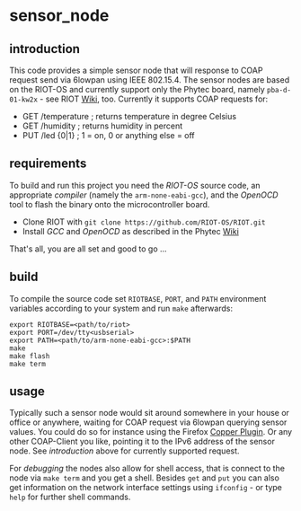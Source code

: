 # sensor_node

## introduction

This code provides a simple sensor node that will response to COAP request send
via 6lowpan using IEEE 802.15.4. The sensor nodes are based on the RIOT-OS and
currently support only the Phytec board, namely `pba-d-01-kw2x` - see RIOT [Wiki](https://github.com/RIOT-OS/RIOT/wiki/Board%3A-Phytec-phyWAVE-KW22), too.
Currently it supports COAP requests for:
* GET /temperature ; returns temperature in degree Celsius
* GET /humidity ; returns humidity in percent
* PUT /led {0|1} ; 1 = on, 0 or anything else = off

## requirements

To build and run this project you need the _RIOT-OS_ source code, an appropriate
_compiler_ (namely the `arm-none-eabi-gcc`), and the _OpenOCD_ tool to flash the
binary onto the microcontroller board.

* Clone RIOT with `git clone https://github.com/RIOT-OS/RIOT.git`
* Install _GCC_ and _OpenOCD_ as described in the Phytec [Wiki](https://github.com/PHYTEC-Messtechnik-GmbH/phynode-riot-examples/wiki/RIOT-getting-started#toolchain-summary)

That's all, you are all set and good to go ...

## build

To compile the source code set `RIOTBASE`, `PORT`,
and `PATH` environment variables according to your system and run `make` afterwards:

```
export RIOTBASE=<path/to/riot>
export PORT=/dev/tty<usbserial>
export PATH=<path/to/arm-none-eabi-gcc>:$PATH
make
make flash
make term
```

## usage

Typically such a sensor node would sit around somewhere in your house or office
or anywhere, waiting for COAP request via 6lowpan querying sensor values. You
could do so for instance using the Firefox [Copper Plugin](https://addons.mozilla.org/de/firefox/addon/copper-270430/).
Or any other COAP-Client you like, pointing it to the IPv6 address of the sensor
node. See _introduction_ above for currently supported request.

For _debugging_ the nodes also allow for shell access, that is connect to the node
via `make term` and you get a shell. Besides `get` and `put` you can also get
information on the network interface settings using `ifconfig` - or type `help`
for further shell commands.
